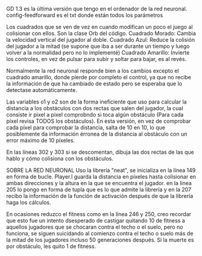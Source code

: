 GD 1.3 es la última versión que tengo en el ordenador de la red neuronal.
config-feedforward es el txt donde están todos los parámetros

Los cuadrados que se ven de vez en cuando modifican un poco el juego al colisionar con ellos. Son la clase Orb del código.
  Cuadrado Morado: Cambia la velocidad vertical del jugador al doble.
  Cuadrado Azul: Reduce la colisión del jugador a la mitad (se supone que iba a ser durante un tiempo y luego volver a la normalidad pero no lo implementé)
  Cuadrado Amarillo: Invierte los controles, en vez de pulsar para subir y soltar para bajar, es al revés.

  Normalmente la red neuronal responde bien a los cambios excepto el cuadrado amarillo, donde pierde por completo el control, ya que no recibe la información de que ha cambiado de
  estado pero se esperaba que lo detectase automáticamente.

Las variables o1 y o2 son de la forma ineficiente que uso para calcular la distancia a los obstáculos con dos rectas que salen del jugador, la cual consiste ir pixel a pixel comprobndo si toca algún obstáculo (Para cada píxel revisa TODOS los obstáculos).
En esta versión, en vez de comprobar cada píxel para comprobar la distancia, salta de 10 en 10, lo que posiblemente da información érronea de la distancia al obstáculo con un error máximo de 10 píxeles.

En las líneas 302 y 303 si se descomentan, dibuja las dos rectas de las que hablo y cómo colisiona con los obstáculos.

SOBRE LA RED NEURONAL
Uso la librería "neat", se inicializa en la línea 149 en forma de bucle. Player.l guarda la distancia en píxeles hasta colisionar en ambas direcciones y la altura en la que se encuentra el jugador.
en la linea 205 lo pongo en forma de tupla que es lo que admite la librería y en la 207 recibo la información de la función de activación después de que la librería haga los cálculos.

En ocasiones reduzco el fitness como en la línea 246 y 250, creo recordar que esto fue un intento dsesperado de castigar quitando 10 de fitness a aquellos jugadores que se chocaran contra el techo o el suelo, pero no funciona, se siguen
suicidando al comienzo contra el techo o suelo más de la mitad de los jugadores incluso 50 generaciones después. Si la muerte es por obstáculo, les quito 1 de fitness.
